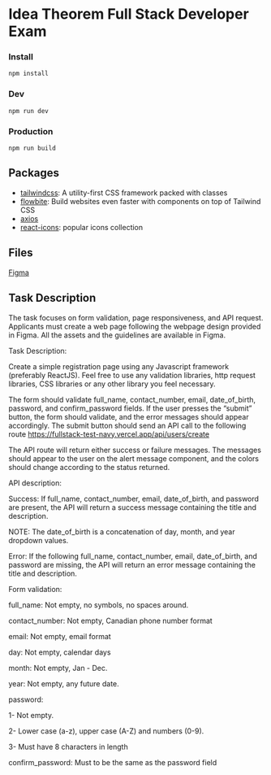 # Idea Theorem Full Stack Developer Exam

### Install
```shell
npm install
```

### Dev
```shell
npm run dev
```

### Production
```shell
npm run build
```

## Packages
- [tailwindcss](https://tailwindcss.com/): A utility-first CSS framework packed with classes
- [flowbite](https://flowbite.com/): Build websites even faster with components on top of Tailwind CSS
- [axios](https://www.npmjs.com/package/axios)
- [react-icons](https://react-icons.github.io/react-icons/): popular icons collection

## Files
[Figma](https://www.figma.com/file/hi5v3c3hE0ax8pbppUA1xY/Account-Creation-Test)

## Task Description
The task focuses on form validation, page responsiveness, and API request. Applicants must create a web page following the webpage design provided in Figma. All the assets and the guidelines are available in Figma.



Task Description:

Create a simple registration page using any Javascript framework (preferably ReactJS). Feel free to use any validation libraries, http request libraries, CSS libraries or any other library you feel necessary.



The form should validate full_name, contact_number, email, date_of_birth, password, and confirm_password fields. If the user presses the “submit” button, the form should validate, and the error messages should appear accordingly. 
The submit button should send an API call to the following route https://fullstack-test-navy.vercel.app/api/users/create

The API route will return either success or failure messages. The messages should appear to the user on the alert message component, and the colors should change according to the status returned.



API description:



Success: If full_name, contact_number, email, date_of_birth, and password are present, the API will return a success message containing the title and description.



NOTE: The date_of_birth is a concatenation of day, month, and year dropdown values.



Error:  If the following full_name, contact_number, email, date_of_birth, and password are missing, the API will return an error message containing the title and description.



Form validation:



full_name: Not empty, no symbols, no spaces around.

contact_number: Not empty, Canadian phone number format

email: Not empty, email format

day: Not empty, calendar days

month: Not empty, Jan - Dec.

year: Not empty, any future date.

password:

1- Not empty.

2- Lower case (a-z), upper case (A-Z) and numbers (0-9).

3- Must have 8 characters in length

confirm_password: Must to be the same as the password field
